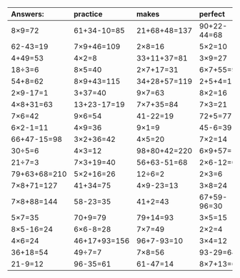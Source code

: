 | Answers: | practice | makes | perfect | ! |
| :--- | :--- | :--- | :--- | :--- |
| 8×9=72 | 61+34-10=85 | 21+68+48=137 | 90+22-44=68 | 25÷5=5 | 
| 62-43=19 | 7×9+46=109 | 2×8=16 | 5×2=10 | 48+96+20=164 | 
| 4+49=53 | 4×2=8 | 33+11+37=81 | 3×9=27 | 5×8=40 | 
| 18÷3=6 | 8×5=40 | 2×7+17=31 | 6×7+55=97 | 6×4=24 | 
| 54+8=62 | 8×9+43=115 | 34+28+57=119 | 2+5+4=11 | 6×2=12 | 
| 2×9-17=1 | 3+37=40 | 9×7=63 | 8×2=16 | 8×6-31=17 | 
| 4×8+31=63 | 13+23-17=19 | 7×7+35=84 | 7×3=21 | 31+49-48=32 | 
| 7×6=42 | 9×6=54 | 41-22=19 | 72+5=77 | 8×3+67=91 | 
| 6×2-1=11 | 4×9=36 | 9×1=9 | 45-6=39 | 5×4=20 | 
| 66+47-15=98 | 3×2+36=42 | 4×5=20 | 7×2=14 | 33-5=28 | 
| 30÷5=6 | 4×3=12 | 98+80+42=220 | 6×9+57=111 | 56+83-9=130 | 
| 21÷7=3 | 7×3+19=40 | 56+63-51=68 | 2×6-12=0 | 27÷3=9 | 
| 79+63+68=210 | 5×2+16=26 | 12÷6=2 | 2×3=6 | 8+96+25=129 | 
| 7×8+71=127 | 41+34=75 | 4×9-23=13 | 3×8=24 | 7×9=63 | 
| 7×8+88=144 | 58-23=35 | 41+2=43 | 67+59-96=30 | 8×4=32 | 
| 5×7=35 | 70+9=79 | 79+14=93 | 3×5=15 | 1+7=8 | 
| 8×5-16=24 | 6×6-8=28 | 7×7=49 | 2×2=4 | 6×8+5=53 | 
| 4×6=24 | 46+17+93=156 | 96+7-93=10 | 3×4=12 | 53+9=62 | 
| 36+18=54 | 49÷7=7 | 7×8=56 | 93-29=64 | 44+38=82 | 
| 21-9=12 | 96-35=61 | 61-47=14 | 8×7+13=69 | 8×3=24 | 
